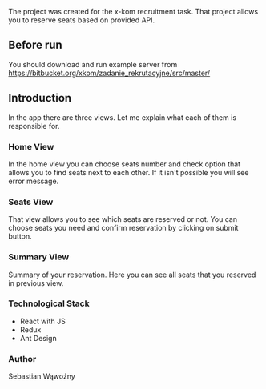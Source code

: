 The project was created for the x-kom recruitment task. That project allows you to reserve seats based on provided API.

## Before run

You should download and run example server from https://bitbucket.org/xkom/zadanie_rekrutacyjne/src/master/

## Introduction
In the app there are three views. Let me explain what each of them is responsible for.

### Home View

In the home view you can choose seats number and check option that allows you to find seats next to each other. If it isn't possible you will see error message.

### Seats View

That view allows you to see which seats are reserved or not. You can choose seats you need and confirm reservation by clicking on submit button.

### Summary View

Summary of your reservation. Here you can see all seats that you reserved in previous view.

### Technological Stack
- React with JS
- Redux
- Ant Design

### Author
Sebastian Wąwoźny
